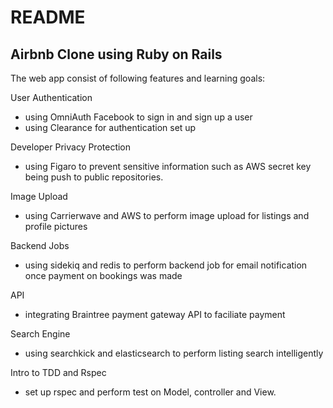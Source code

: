 # README

## Airbnb Clone using Ruby on Rails

The web app consist of following features and learning goals:

User Authentication
- using OmniAuth Facebook to sign in and sign up a user
- using Clearance for authentication set up

Developer Privacy Protection
- using Figaro to prevent sensitive information such as AWS secret key being push to public repositories.

Image Upload
- using Carrierwave and AWS to perform image upload for listings and profile pictures

Backend Jobs
- using sidekiq and redis to perform backend job for email notification once payment on bookings was made

API
- integrating Braintree payment gateway API to faciliate payment

Search Engine
- using searchkick and elasticsearch to perform listing search intelligently

Intro to TDD and Rspec
- set up rspec and perform test on Model, controller and View. 

